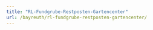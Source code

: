 ```yaml
---
title: "RL-Fundgrube-Restposten-Gartencenter"
url: /bayreuth/rl-fundgrube-restposten-gartencenter/
---
```

